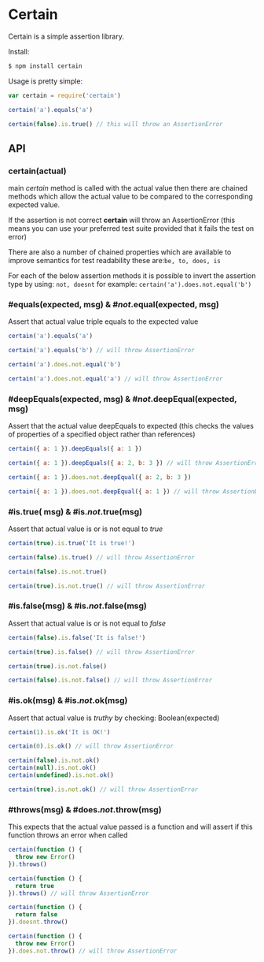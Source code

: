 # Certain
Certain is a simple assertion library.

Install:
```bash
$ npm install certain
```

Usage is pretty simple:
```javascript
var certain = require('certain')

certain('a').equals('a')

certain(false).is.true() // this will throw an AssertionError
```

## API

### certain(actual)
main *certain* method is called with the actual value then there are chained methods which allow the actual value to be compared to the corresponding expected value.

If the assertion is not correct **certain** will throw an AssertionError (this means you can use your preferred test suite provided that it fails the test on error)

There are also a number of chained properties which are available to improve semantics for test readability these are:`be, to, does, is`

For each of the below assertion methods it is possible to invert the assertion type by using: `not, doesnt` for example: `certain('a').does.not.equal('b')`




### #equals(expected, msg) & #*not*.equal(expected, msg)
Assert that actual value triple equals to the expected value
```javascript
certain('a').equals('a')

certain('a').equals('b') // will throw AssertionError

certain('a').does.not.equal('b')

certain('a').does.not.equal('a') // will throw AssertionError
```

### #deepEquals(expected, msg) & #*not*.deepEqual(expected, msg)
Assert that the actual value deepEquals to expected (this checks the values of properties of a specified object rather than references)
```javascript
certain({ a: 1 }).deepEquals({ a: 1 })

certain({ a: 1 }).deepEquals({ a: 2, b: 3 }) // will throw AssertionError

certain({ a: 1 }).does.not.deepEqual({ a: 2, b: 3 })

certain({ a: 1 }).does.not.deepEqual({ a: 1 }) // will throw AssertionError
```

### #is.true( msg) & #is.*not*.true(msg)
Assert that actual value is or is not equal to *true*
```javascript
certain(true).is.true('It is true!')

certain(false).is.true() // will throw AssertionError

certain(false).is.not.true()

certain(true).is.not.true() // will throw AssertionError
```

### #is.false(msg) & #is.*not*.false(msg)
Assert that actual value is or is not equal to *false*
```javascript
certain(false).is.false('It is false!')

certain(true).is.false() // will throw AssertionError

certain(true).is.not.false()

certain(false).is.not.false() // will throw AssertionError
```

### #is.ok(msg) & #is.*not*.ok(msg)
Assert that actual value is *truthy* by checking: Boolean(expected)
```javascript
certain(1).is.ok('It is OK!')

certain(0).is.ok() // will throw AssertionError

certain(false).is.not.ok()
certain(null).is.not.ok()
certain(undefined).is.not.ok()

certain(true).is.not.ok() // will throw AssertionError
```
### #throws(msg) & #does.*not*.throw(msg)
This expects that the actual value passed is a function and will assert if this function
throws an error when called
```javascript
certain(function () {
  throw new Error()
}).throws()

certain(function () {
  return true
}).throws() // will throw AssertionError

certain(function () {
  return false
}).doesnt.throw()

certain(function () {
  throw new Error()
}).does.not.throw() // will throw AssertionError
```
